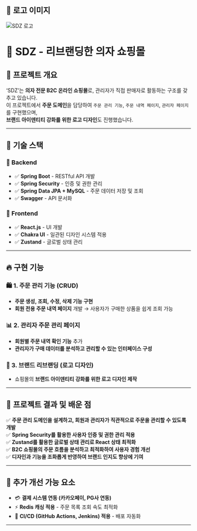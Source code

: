 ## 📸 로고 이미지

![SDZ 로고](https://raw.githubusercontent.com/jjungEj/oflix_frontproject/main/assets/logo.png)

# 🛒 SDZ - 리브랜딩한 의자 쇼핑몰
## 📌 프로젝트 개요

‘SDZ’는 **의자 전문 B2C 온라인 쇼핑몰**로, 관리자가 직접 판매자로 활동하는 구조를 갖추고 있습니다.  
이 프로젝트에서 **주문 도메인**을 담당하여 `주문 관리 기능`, `주문 내역 페이지`, `관리자 페이지`를 구현했으며,  
**브랜드 아이덴티티 강화를 위한 로고 디자인**도 진행했습니다.

---

## 🚀 기술 스택

### 🔹 Backend
- ✅ **Spring Boot** - RESTful API 개발
- ✅ **Spring Security** - 인증 및 권한 관리
- ✅ **Spring Data JPA + MySQL** - 주문 데이터 저장 및 조회
- ✅ **Swagger** - API 문서화

### 🔹 Frontend
- ✅ **React.js** - UI 개발
- ✅ **Chakra UI** - 일관된 디자인 시스템 적용
- ✅ **Zustand** - 글로벌 상태 관리

---

## 🔥 구현 기능

### 🛍️ 1. 주문 관리 기능 (CRUD)
- **주문 생성, 조회, 수정, 삭제 기능 구현**
- **회원 전용 주문 내역 페이지** 개발 → 사용자가 구매한 상품을 쉽게 조회 가능

### 📊 2. 관리자 주문 관리 페이지
- **회원별 주문 내역 확인 기능** 추가
- **관리자가 구매 데이터를 분석하고 관리할 수 있는 인터페이스 구성**

### 🎨 3. 브랜드 리브랜딩 (로고 디자인)
- 쇼핑몰의 **브랜드 아이덴티티 강화를 위한 로고 디자인 제작**

---

## 🎯 프로젝트 결과 및 배운 점

✅ **주문 관리 도메인을 설계하고, 회원과 관리자가 직관적으로 주문을 관리할 수 있도록 개발**  
✅ **Spring Security를 활용한 사용자 인증 및 권한 관리 적용**  
✅ **Zustand를 활용한 글로벌 상태 관리로 React 상태 최적화**  
✅ **B2C 쇼핑몰의 주문 흐름을 분석하고 최적화하여 사용자 경험 개선**  
✅ **디자인과 기능을 조화롭게 반영하여 브랜드 인지도 향상에 기여**  

---

## 🚀 추가 개선 가능 요소

- 💳 **결제 시스템 연동 (카카오페이, PG사 연동)**
- ⚡ **Redis 캐싱 적용** - 주문 목록 조회 속도 최적화
- 🔄 **CI/CD (GitHub Actions, Jenkins) 적용** - 배포 자동화

---






